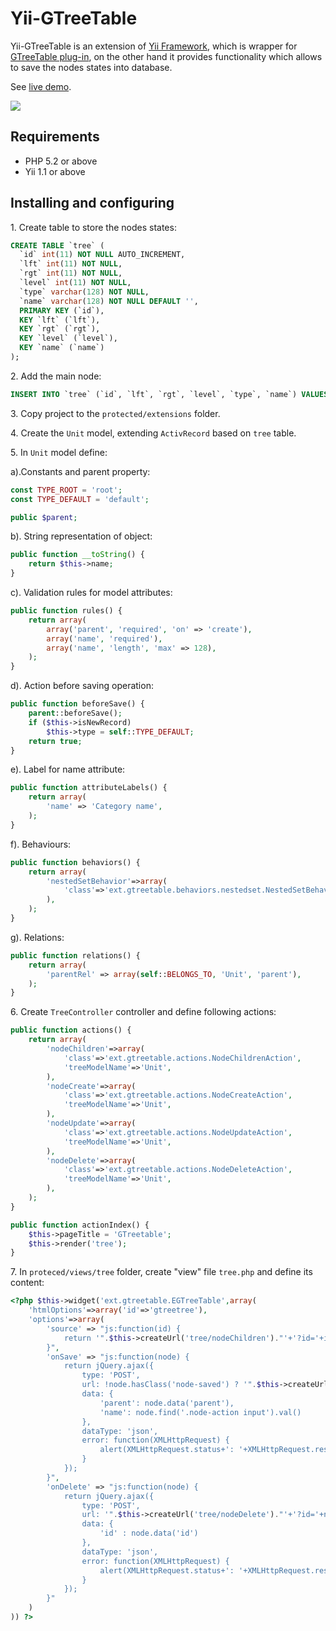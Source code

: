 Yii-GTreeTable
==============
Yii-GTreeTable is an extension of [Yii Framework](http://yiiframework.com), which is wrapper for [GTreeTable plug-in](http://github.com/gilek/gtreetable),
on the other hand it provides functionality which allows to save the nodes states into database.

See [live demo](http://gtreetable.gilek.net).

![](http://gtreetable.gilek.net/assets/gtreetable.png)

Requirements
------------
- PHP 5.2 or above
- Yii 1.1 or above

Installing and configuring
--------------------------
1.&nbsp;Create table to store the nodes states:

```sql
CREATE TABLE `tree` (
  `id` int(11) NOT NULL AUTO_INCREMENT,
  `lft` int(11) NOT NULL,
  `rgt` int(11) NOT NULL,
  `level` int(11) NOT NULL,
  `type` varchar(128) NOT NULL,
  `name` varchar(128) NOT NULL DEFAULT '',
  PRIMARY KEY (`id`),
  KEY `lft` (`lft`),
  KEY `rgt` (`rgt`),
  KEY `level` (`level`),
  KEY `name` (`name`)
);
```

2.&nbsp;Add the main node:

```sql
INSERT INTO `tree` (`id`, `lft`, `rgt`, `level`, `type`, `name`) VALUES (1, 0, 1, 0, 'root', 'Root');
```

3.&nbsp;Copy project to the `protected/extensions` folder.

4.&nbsp;Create the `Unit` model, extending `ActivRecord` based on `tree` table.

5.&nbsp;In `Unit` model define:

a).Constants and parent property:
```php
const TYPE_ROOT = 'root';
const TYPE_DEFAULT = 'default';

public $parent;
```

b). String representation of object:
```php
public function __toString() {
	return $this->name;
}
```

c). Validation rules for model attributes:
```php
public function rules() {
	return array(
		array('parent', 'required', 'on' => 'create'),
		array('name', 'required'),
		array('name', 'length', 'max' => 128),
	);
}
```

d). Action before saving operation:
```php
public function beforeSave() {
	parent::beforeSave();
	if ($this->isNewRecord)
		$this->type = self::TYPE_DEFAULT;
	return true;
}
```

e). Label for name attribute:
```php
public function attributeLabels() {
	return array(
		'name' => 'Category name',
	);
}
```

f). Behaviours:
```php
public function behaviors() {
	return array(
		'nestedSetBehavior'=>array(
			'class'=>'ext.gtreetable.behaviors.nestedset.NestedSetBehavior',
		),            
	);
}
```

g). Relations:
```php
public function relations() {
	return array(
		'parentRel' => array(self::BELONGS_TO, 'Unit', 'parent'),
	);
}
```

6.&nbsp;Create `TreeController` controller and define following actions:

```php
public function actions() {
	return array(
		'nodeChildren'=>array(
			'class'=>'ext.gtreetable.actions.NodeChildrenAction',
			'treeModelName'=>'Unit',
		),
		'nodeCreate'=>array(
			'class'=>'ext.gtreetable.actions.NodeCreateAction',
			'treeModelName'=>'Unit',
		),      
		'nodeUpdate'=>array(
			'class'=>'ext.gtreetable.actions.NodeUpdateAction',
			'treeModelName'=>'Unit',
		),  
		'nodeDelete'=>array(
			'class'=>'ext.gtreetable.actions.NodeDeleteAction',
			'treeModelName'=>'Unit',
		),             
	);
}   	

public function actionIndex() {
	$this->pageTitle = 'GTreetable';
	$this->render('tree');
}
```
	
7.&nbsp;In `proteced/views/tree` folder, create "view" file `tree.php` and define its content:

```php
<?php $this->widget('ext.gtreetable.EGTreeTable',array(
    'htmlOptions'=>array('id'=>'gtreetree'),
    'options'=>array(
        'source' => "js:function(id) { 
            return '".$this->createUrl('tree/nodeChildren')."'+'?id='+id; 
        }",
        'onSave' => "js:function(node) {
            return jQuery.ajax({
                type: 'POST',
                url: !node.hasClass('node-saved') ? '".$this->createUrl('tree/nodeCreate')."' : '".$this->createUrl('tree/nodeUpdate')."'+'?id='+node.data('id'),
                data: {
                    'parent': node.data('parent'),
                    'name': node.find('.node-action input').val()
                },
                dataType: 'json',
                error: function(XMLHttpRequest) {
                    alert(XMLHttpRequest.status+': '+XMLHttpRequest.responseText);
                }
            });        
        }",
        'onDelete' => "js:function(node) {
            return jQuery.ajax({
                type: 'POST',
                url: '".$this->createUrl('tree/nodeDelete')."'+'?id='+node.data('id'),
                data: {
                    'id' : node.data('id')
                },
                dataType: 'json',
                error: function(XMLHttpRequest) {
                    alert(XMLHttpRequest.status+': '+XMLHttpRequest.responseText);
                }
            });        
        }"        
    )
)) ?>
```
	
